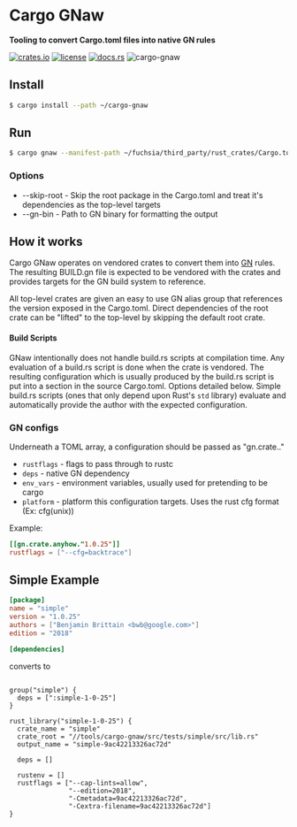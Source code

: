 # Cargo GNaw
**Tooling to convert Cargo.toml files into native GN rules**

[![crates.io](https://img.shields.io/crates/v/cargo-gnaw.svg)](https://crates.io/crates/cargo-gnaw)
[![license](https://img.shields.io/badge/license-BSD3.0-blue.svg)](https://github.com/google/cargo-gnaw/LICENSE)
[![docs.rs](https://docs.rs/com/badge.svg)](https://docs.rs/crate/cargo-gnaw/)
![cargo-gnaw](https://github.com/google/cargo-gnaw/workflows/cargo-gnaw/badge.svg)

## Install
```sh
$ cargo install --path ~/cargo-gnaw
```

## Run
```sh
$ cargo gnaw --manifest-path ~/fuchsia/third_party/rust_crates/Cargo.toml -o ~/fuchsia/third_party/rust_crates/BUILD.gn
```

### Options
* --skip-root - Skip the root package in the Cargo.toml and treat it's dependencies as the top-level targets
* --gn-bin - Path to GN binary for formatting the output

## How it works

Cargo GNaw operates on vendored crates to convert them into [GN](https://gn.googlesource.com/gn/+/master/docs/reference.md) rules. The resulting BUILD.gn file is expected
to be vendored with the crates and provides targets for the GN build system to reference.

All top-level crates are given an easy to use GN alias group that references the version exposed in the Cargo.toml.
Direct dependencies of the root crate can be "lifted" to the top-level by skipping the default root crate.


#### Build Scripts
GNaw intentionally does not handle build.rs scripts at compilation time. Any evaluation of a build.rs script is done when the crate is vendored.
The resulting configuration which is usually produced by the build.rs script is put into a section in the source Cargo.toml. Options detailed below.
Simple build.rs scripts (ones that only depend upon Rust's `std` library) evaluate and automatically provide the author with the expected configuration.


### GN configs
Underneath a TOML array, a configuration should be passed as "gn.crate.<Name>.<ExactVersion>"

* `rustflags` - flags to pass through to rustc
* `deps` - native GN dependency
* `env_vars` - environment variables, usually used for pretending to be cargo
* `platform` - platform this configuration targets. Uses the rust cfg format (Ex: cfg(unix))

Example:
```toml
[[gn.crate.anyhow."1.0.25"]]
rustflags = ["--cfg=backtrace"]
```



## Simple Example
```toml
[package]
name = "simple"
version = "1.0.25"
authors = ["Benjamin Brittain <bwb@google.com>"]
edition = "2018"

[dependencies]
```

converts to

```gn

group("simple") {
  deps = [":simple-1-0-25"]
}

rust_library("simple-1-0-25") {
  crate_name = "simple"
  crate_root = "//tools/cargo-gnaw/src/tests/simple/src/lib.rs"
  output_name = "simple-9ac42213326ac72d"

  deps = []

  rustenv = []
  rustflags = ["--cap-lints=allow",
               "--edition=2018",
               "-Cmetadata=9ac42213326ac72d",
               "-Cextra-filename=9ac42213326ac72d"]
}

```
